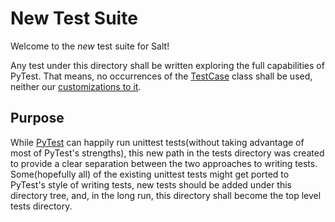 # New Test Suite

Welcome to the *new* test suite for Salt!

Any test under this directory shall be written exploring the full capabilities of PyTest.
That means, no occurrences of the [TestCase](https://docs.python.org/3/library/unittest.html#unittest.TestCase) class
shall be used, neither our [customizations to it](../support/case.py).

## Purpose

While [PyTest](https://docs.pytest.org) can happily run unittest tests(without taking advantage of most of PyTest's strengths),
this new path in the tests directory was created to provide a clear separation between the two approaches to writing tests.
Some(hopefully all) of the existing unittest tests might get ported to PyTest's style of writing tests, new tests should be added under
this directory tree, and, in the long run, this directory shall become the top level tests directory.
